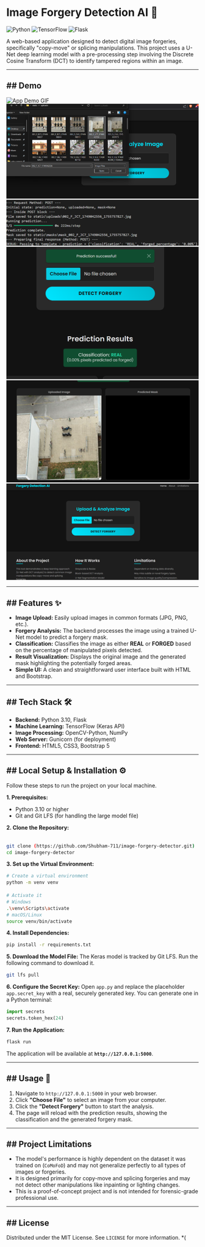 # Image Forgery Detection AI 📸

![Python](https://img.shields.io/badge/Python-3.10-blue.svg)
![TensorFlow](https://img.shields.io/badge/TensorFlow-2.x-orange.svg)
![Flask](https://img.shields.io/badge/Flask-3.0-black.svg)

A web-based application designed to detect digital image forgeries, specifically "copy-move" or splicing manipulations. This project uses a U-Net deep learning model with a pre-processing step involving the Discrete Cosine Transform (DCT) to identify tampered regions within an image.

***

## ## Demo
![App Demo GIF](./demo/demo.gif)
![App Screenshot](./demo/ss1.png)
![App Screenshot](./demo/ss2.png)
![App Screenshot](./demo/ss3.png)
![App Screenshot](./demo/ss4.png)
![App Screenshot](./demo/ss5.png)

***

## ## Features ✨

* **Image Upload:** Easily upload images in common formats (JPG, PNG, etc.).
* **Forgery Analysis:** The backend processes the image using a trained U-Net model to predict a forgery mask.
* **Classification:** Classifies the image as either **REAL** or **FORGED** based on the percentage of manipulated pixels detected.
* **Result Visualization:** Displays the original image and the generated mask highlighting the potentially forged areas.
* **Simple UI:** A clean and straightforward user interface built with HTML and Bootstrap.

***

## ## Tech Stack 🛠️

* **Backend:** Python 3.10, Flask
* **Machine Learning:** TensorFlow (Keras API)
* **Image Processing:** OpenCV-Python, NumPy
* **Web Server:** Gunicorn (for deployment)
* **Frontend:** HTML5, CSS3, Bootstrap 5

***

## ## Local Setup & Installation ⚙️

Follow these steps to run the project on your local machine.

**1. Prerequisites:**
* Python 3.10 or higher
* Git and Git LFS (for handling the large model file)

**2. Clone the Repository:**
```bash

git clone (https://github.com/Shubham-711/image-forgery-detector.git)
cd image-forgery-detector
```

**3. Set up the Virtual Environment:**
```bash
# Create a virtual environment
python -m venv venv

# Activate it
# Windows
.\venv\Scripts\activate
# macOS/Linux
source venv/bin/activate
```

**4. Install Dependencies:**
```bash
pip install -r requirements.txt
```

**5. Download the Model File:**
The Keras model is tracked by Git LFS. Run the following command to download it.
```bash
git lfs pull
```

**6. Configure the Secret Key:**
Open `app.py` and replace the placeholder `app.secret_key` with a real, securely generated key. You can generate one in a Python terminal:
```python
import secrets
secrets.token_hex(24)
```

**7. Run the Application:**
```bash
flask run
```
The application will be available at **`http://127.0.0.1:5000`**.

***

## ## Usage 🚀

1.  Navigate to `http://127.0.0.1:5000` in your web browser.
2.  Click **"Choose File"** to select an image from your computer.
3.  Click the **"Detect Forgery"** button to start the analysis.
4.  The page will reload with the prediction results, showing the classification and the generated forgery mask.

***

## ## Project Limitations

* The model's performance is highly dependent on the dataset it was trained on (`CoMoFoD`) and may not generalize perfectly to all types of images or forgeries.
* It is designed primarily for copy-move and splicing forgeries and may not detect other manipulations like inpainting or lighting changes.
* This is a proof-of-concept project and is not intended for forensic-grade professional use.

***

## ## License

Distributed under the MIT License. See `LICENSE` for more information.
*(
